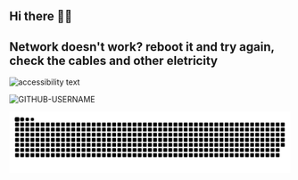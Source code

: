 ## Hi there 👋:grin:
<!-- oma github overview etusivu, että vähä kuin mainostaa itsetnsä ja pieni tervehdys kukakin käy tässä tunnuksella/ sivustolla onkaan -->

## Network doesn't work? reboot it and try again, check the cables and other eletricity

<p align="auto">
  <img src="https://wallpaperaccess.com/full/5374040.jpg" width="750" height="auto" alt="accessibility text">
</p>

<!-- laskuri vähä kuin monta kertaa ulkopuoliset henkilöt on käynnyt vilkaisee github x-käyttäjän sivustolla esim. harjoituksia, projektia tai yms dataa  
![Visitor Count](https://profile-counter.glitch.me/{zhaotan18x}/count.svg) -->

<!-- toinen malli, mutta ![visitor badge](https://visitor-badge.glitch.me/badge?page_id=GITHUB-USERNAME.visitor-badge) -->
<p> <img src="https://komarev.com/ghpvc/?username=GITHUB-zhaotan18x&label=Profile%20views&color=ce9927&style=flat" alt="GITHUB-USERNAME" /> </p>

<!-- 
![visitor badge](https://visitor-badge.glitch.me/badge?page_id=USERNAME.visitor-badge)
-->

<!--
HUOM! tämä on malli pohja
![Visitor Count](https://profile-counter.glitch.me/{YOUR USER}/count.svg)

-->

![snake gif](https://github.com/zhaotan18x/zhaotan18x/blob/output/github-contribution-grid-snake.svg)

<!--
**zhaotan18x/zhaotan18x** is a ✨ _special_ ✨ repository because its `README.md` (this file) appears on your GitHub profile.

Here are some ideas to get you started:

- 🔭 I’m currently working on ...
- 🌱 I’m currently learning ...
- 👯 I’m looking to collaborate on ...
- 🤔 I’m looking for help with ...
- 💬 Ask me about ...
- 📫 How to reach me: ...
- 😄 Pronouns: ...
- ⚡ Fun fact: ...
-->
